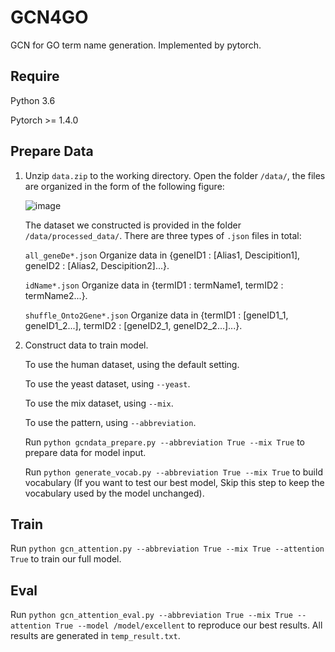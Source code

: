 # GCN4GO
GCN for GO term name generation. Implemented by pytorch.
## Require

Python 3.6

Pytorch >= 1.4.0


## Prepare Data

1. Unzip `data.zip` to the working directory.
    Open the folder `/data/`, the files are organized in the form of the following figure:
    
    ![image](https://github.com/leoli-jpg/GCN4GO/main/content.png)

    The dataset we constructed is provided in the folder `/data/processed_data/`. There are three types of `.json` files in total:

    `all_geneDe*.json` Organize data in {geneID1 : \[Alias1, Descipition1\], geneID2 : \[Alias2, Descipition2\]...}.

    `idName*.json` Organize data in {termID1 : termName1, termID2 : termName2...}.

    `shuffle_Onto2Gene*.json` Organize data in {termID1 : \[geneID1_1, geneID1_2...\], termID2 : \[geneID2_1, geneID2_2...\]...}.

2. Construct data to train model.

    To use the human dataset, using the default setting.

    To use the yeast dataset, using `--yeast`.

    To use the mix dataset, using `--mix`.

    To use the pattern, using `--abbreviation`.

    Run `python gcndata_prepare.py --abbreviation True --mix True` to prepare data for model input.

    Run `python generate_vocab.py --abbreviation True --mix True` to build vocabulary (If you want to test our best model, Skip this step to keep the vocabulary used by the model unchanged).

## Train
  Run `python gcn_attention.py --abbreviation True --mix True --attention True` to train our full model.

## Eval
  Run `python gcn_attention_eval.py --abbreviation True --mix True --attention True --model /model/excellent` to reproduce our best results. All results are generated in `temp_result.txt`.
